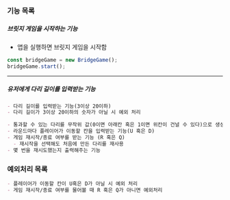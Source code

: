 ### 기능 목록

##### 브릿지 게임을 시작하는 기능

- 앱을 실행하면 브릿지 게임을 시작함

```js
const bridgeGame = new BridgeGame();
bridgeGame.start();
```

---

##### 유저에게 다리 길이를 입력받는 기능

```md
- 다리 길이를 입력받는 기능(3이상 20이하)
- 다리 길이가 3이상 20이하의 숫자가 아닐 시 예외 처리
```

```md
- 통과할 수 있는 다리를 무작위 값(0이면 아래칸 혹은 1이면 위칸이 건널 수 있다)으로 생성하는 기능
- 라운드마다 플레이어가 이동할 칸을 입력받는 기능(U 혹은 D)
- 게임 재시작/종료 여부를 받는 기능 (R 혹은 Q)
  - 재시작을 선택해도 처음에 만든 다리를 재사용
- 몇 번을 재시도했는지 출력해주는 기능
```

### 예외처리 목록

```md
- 플레이어가 이동할 칸이 U혹은 D가 아닐 시 예외 처리
- 게임 재시작/종료 여부를 물어볼 때 R 혹은 Q가 아니면 예외처리
```
